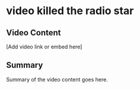 # video killed the radio star

## Video Content

[Add video link or embed here]

## Summary

Summary of the video content goes here.
